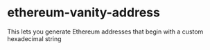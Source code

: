 # ethereum-vanity-address
This lets you generate Ethereum addresses that begin with a custom hexadecimal string
